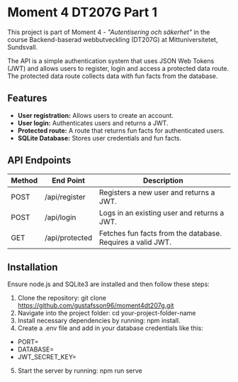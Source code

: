 # Moment 4 DT207G Part 1

This project is part of Moment 4 -  *"Autentisering och säkerhet"* in the course Backend-baserad webbutveckling (DT207G) at Mittuniversitetet, Sundsvall. 

The API is a simple authentication system that uses JSON Web Tokens (JWT) and allows users to register, login and access a protected data route. The protected data route collects data with fun facts from the database.

## Features
* **User registration:** Allows users to create an account.
* **User login:** Authenticates users and returns a JWT.
* **Protected route:** A route that returns fun facts for authenticated users.
* **SQLite Database:** Stores user credentials and fun facts.

## API Endpoints

| Method     | End Point      | Description         |
|------------|----------------|---------------------|
| POST       | /api/register  | Registers a new user and returns a JWT.|
| POST       | /api/login     | Logs in an existing user and returns a JWT.|
| GET        | /api/protected | Fetches fun facts from the database. Requires a valid JWT.|

## Installation

Ensure node.js and SQLite3 are installed and then follow these steps:

1. Clone the repository: git clone https://github.com/gustafsson96/moment4dt207g.git
2. Navigate into the project folder: cd your-project-folder-name
3. Install necessary dependencies by running: npm install.
4. Create a .env file and add in your database credentials like this:
* PORT=
* DATABASE=
* JWT_SECRET_KEY=
5. Start the server by running: npm run serve





